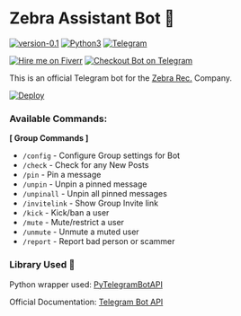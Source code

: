 # Zebra Assistant Bot 🤖

[![version-0.1](https://img.shields.io/badge/version-0.1-green)](https://github.com/Gabbryel/zebra-assistant)
[![Python3](https://img.shields.io/badge/language-Python3-red)](https://www.python.org/downloads/)
[![Telegram](https://img.shields.io/badge/Telegram-Channel-blue.svg)](https://t.me/CharlieBots)

[![Hire me on Fiverr](https://img.shields.io/badge/Hire%20me-Fiverr-green?style=for-the-badge&logo=appveyor)](https://www.fiverr.com/share/GXpGAd)
[![Checkout Bot on Telegram](https://img.shields.io/badge/Telegram-@Zebra__Rec__Bot-blue?style=for-the-badge&logo=appveyor)](https://www.t.me/Zebra_Rec_bot)

This is an official Telegram bot for the [Zebra Rec.](https://www.zebrabooking.com/) Company.

[![Deploy](https://www.herokucdn.com/deploy/button.svg)](https://heroku.com/deploy?template=https://github.com/gabbryel/zebra-assistant)

### Available Commands:

<b>[ Group Commands ]</b><br>
- `/config` - Configure Group settings for Bot<br>
- `/check` - Check for any New Posts<br>
- `/pin` - Pin a message<br>
- `/unpin` - Unpin a pinned message<br>
- `/unpinall` - Unpin all pinned messages<br>
- `/invitelink` - Show Group Invite link<br>
- `/kick` - Kick/ban a user<br>
- `/mute` - Mute/restrict a user<br>
- `/unmute` - Unmute a muted user<br>
- `/report` - Report bad person or scammer

### Library Used 🔗
Python wrapper used: [PyTelegramBotAPI](https://github.com/eternnoir/pyTelegramBotAPI)

Official Documentation: [Telegram Bot API](https://core.telegram.org/bots/api)